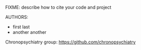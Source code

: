 FIXME: describe how to cite your code and project

AUTHORS:
* first last
* another another

Chronopsychiatry group: https://github.com/chronopsychiatry




